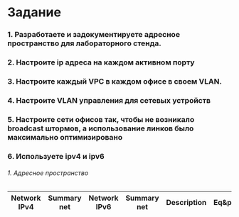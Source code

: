# Задание

### 1. Разработаете и задокументируете адресное пространство для лабораторного стенда.
### 2. Настроите ip адреса на каждом активном порту
### 3. Настроите каждый VPC в каждом офисе в своем VLAN.
### 4. Настроите VLAN управления для сетевых устройств
### 5. Настроите сети офисов так, чтобы не возникало broadcast штормов, а использование линков было максимально оптимизировано
### 6. Используете ipv4 и ipv6

###### 1. Адресное пространство

| Network IPv4     | Summary net    | Network IPv6             | Summary net         | Description   | Eq&port    
|:----------------:|:--------------:|:------------------------:|:-------------------:|:-------------:|:---------------:|    
